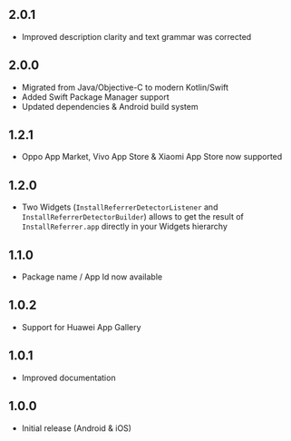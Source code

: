 ## 2.0.1
* Improved description clarity and text grammar was corrected

## 2.0.0

* Migrated from Java/Objective-C to modern Kotlin/Swift
* Added Swift Package Manager support
* Updated dependencies & Android build system

## 1.2.1

* Oppo App Market, Vivo App Store & Xiaomi App Store now supported

## 1.2.0

* Two Widgets (`InstallReferrerDetectorListener` and `InstallReferrerDetectorBuilder`) allows to get the result of `InstallReferrer.app` directly in your Widgets hierarchy

## 1.1.0

* Package name / App Id now available

## 1.0.2

* Support for Huawei App Gallery

## 1.0.1

* Improved documentation

## 1.0.0

* Initial release (Android & iOS)

